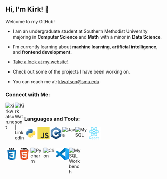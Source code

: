## Hi, I'm Kirk! 👋

Welcome to my GitHub!

* I am an undergraduate student at Southern Methodist University majoring in **Computer Science** and **Math** with a minor in **Data Science**.

* I'm currently learning about **machine learning**, **artificial intelligence**, and **frontend development**. 

* [Take a look at my website!](https://kirkwatson.net/)

* Check out some of the projects I have been working on.

* You can reach me at: klwatson@smu.edu

### Connect with Me:

[<img align="left" alt="kirkwatson.net" width="30px" src="https://www.firstdecatur.org/wp-content/uploads/2019/07/Globe-Icon-3.png" />][website]
[<img align="left" alt="Kirk Watson | LinkedIn" width="30px" src="https://cdn-icons-png.flaticon.com/512/174/174857.png" />][linkedin]

<br />

### Languages and Tools:

[<img align="left" alt="Python" width="40px" src="https://raw.githubusercontent.com/github/explore/80688e429a7d4ef2fca1e82350fe8e3517d3494d/topics/python/python.png" />][python]
[<img align="left" alt="JavaScript" width="40px" src="https://raw.githubusercontent.com/devicons/devicon/master/icons/javascript/javascript-original.svg" />][javascript]
[<img align="left" alt="C++" width="40px" src="https://raw.githubusercontent.com/github/explore/180320cffc25f4ed1bbdfd33d4db3a66eeeeb358/topics/cpp/cpp.png" />][cplusplus]
[<img align="left" alt="Java" width="40px" src="https://cdn-icons-png.flaticon.com/512/226/226777.png" />][java]
[<img align="left" alt="MySQL" width="40px" src="https://camo.githubusercontent.com/f85f882cb31eeaeee657ec955313015c30378e8f56c3dc2f06933b617a276cfd/68747470733a2f2f77372e706e6777696e672e636f6d2f706e67732f3734372f3739382f706e672d7472616e73706172656e742d6d7973716c2d6c6f676f2d6d7973716c2d64617461626173652d7765622d646576656c6f706d656e742d636f6d70757465722d736f6674776172652d646f6c7068696e2d6d6172696e652d6d616d6d616c2d616e696d616c732d746578742d7468756d626e61696c2e706e67" />][mysql]
[<img align="left" alt="React" width="40px" src="https://raw.githubusercontent.com/devicons/devicon/master/icons/react/react-original-wordmark.svg" />][react]

<br />
<br />
<br />

[<img align="left" alt="CSS" width="40px" src="https://raw.githubusercontent.com/devicons/devicon/master/icons/css3/css3-original-wordmark.svg" />][css]
[<img align="left" alt="HTML" width="40px" src="https://raw.githubusercontent.com/devicons/devicon/master/icons/html5/html5-original-wordmark.svg" />][html]
[<img align="left" alt="Pycharm" width="40px" src="https://upload.wikimedia.org/wikipedia/commons/thumb/1/1d/PyCharm_Icon.svg/1024px-PyCharm_Icon.svg.png" />][pycharm]
[<img align="left" alt="Clion" width="40px" src="https://resources.jetbrains.com/storage/products/clion/img/meta/clion_logo_300x300.png" />][clion]
[<img align="left" alt="Visual Studio Code" width="40px" src="https://raw.githubusercontent.com/github/explore/80688e429a7d4ef2fca1e82350fe8e3517d3494d/topics/visual-studio-code/visual-studio-code.png" />][vscode]
[<img align="left" alt="MySQL Workbench" width="40px" src="https://dashboard.snapcraft.io/site_media/appmedia/2020/04/mysql-workbench.png" />][mysqlworkbench]




[website]: https://kirkwatson.net/
[linkedin]: https://www.linkedin.com/in/kirk-watson/

[python]: https://docs.python.org/3/
[javascript]: https://www.javascript.com/
[java]: https://www.java.com/en/
[cplusplus]: https://www.cplusplus.com
[mysql]: https://www.mysql.com
[react]: https://reactjs.org/
[css]: https://www.w3schools.com/css/
[html]: https://www.w3.org/html/
[pycharm]: https://www.jetbrains.com/pycharm/
[clion]: https://www.jetbrains.com/clion/
[vscode]: https://code.visualstudio.com
[mysqlworkbench]: https://www.mysql.com/products/workbench/
